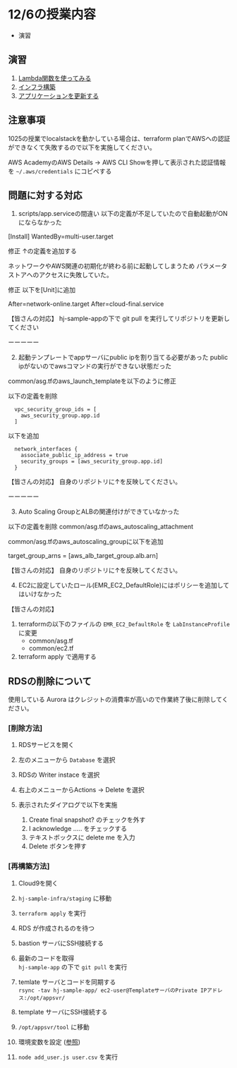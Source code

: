 # 12/6の授業内容
* 演習

## 演習
1. [Lambda関数を使ってみる](../Lambda関数を使ってみる/README.md)
2. [インフラ構築](https://github.com/cupperservice/hj-sample-infra)
3. [アプリケーションを更新する](../アプリケーションを更新する/README.md)

## 注意事項
1025の授業でlocalstackを動かしている場合は、terraform planでAWSへの認証ができなくて失敗するので以下を実施してください。

AWS AcademyのAWS Details -> AWS CLI Showを押して表示された認証情報を `~/.aws/credentials` にコピペする

## 問題に対する対応
1. scripts/app.serviceの間違い
以下の定義が不足していたので自動起動がONにならなかった

[Install]
WantedBy=multi-user.target

修正
↑の定義を追加する

ネットワークやAWS関連の初期化が終わる前に起動してしまうため
パラメータストアへのアクセスに失敗していた。

修正
以下を[Unit]に追加

After=network-online.target
After=cloud-final.service

【皆さんの対応】
hj-sample-appの下で git pull を実行してリポジトリを更新してください

ーーーーー

2. 起動テンプレートでappサーバにpublic ipを割り当てる必要があった
public ipがないのでawsコマンドの実行ができない状態だった

common/asg.tfのaws_launch_templateを以下のように修正

以下の定義を削除
```
  vpc_security_group_ids = [
    aws_security_group.app.id
  ]
```

以下を追加
```
  network_interfaces {
    associate_public_ip_address = true
    security_groups = [aws_security_group.app.id]
  }
```

【皆さんの対応】
自身のリポジトリに↑を反映してください。

ーーーーー

3. Auto Scaling GroupとALBの関連付けができていなかった

以下の定義を削除
common/asg.tfのaws_autoscaling_attachment

common/asg.tfのaws_autoscaling_groupに以下を追加

  target_group_arns         = [aws_alb_target_group.alb.arn]


【皆さんの対応】
自身のリポジトリに↑を反映してください。

4. EC2に設定していたロール(EMR_EC2_DefaultRole)にはポリシーを追加してはいけなかった

【皆さんの対応】
1. terraformの以下のファイルの `EMR_EC2_DefaultRole` を `LabInstanceProfile` に変更
    * common/asg.tf
    * common/ec2.tf
2. terraform apply で適用する

## RDSの削除について
使用している Aurora はクレジットの消費率が高いので作業終了後に削除してください。

### [削除方法]
1. RDSサービスを開く

2. 左のメニューから `Database` を選択

3. RDSの Writer instace を選択

4. 右上のメニューからActions -> Delete を選択

5. 表示されたダイアログで以下を実施

    1. Create final snapshot? のチェックを外す
    2. I acknowledge ..... をチェックする
    3. テキストボックスに delete me を入力
    4. Delete ボタンを押す

### [再構築方法]
1. Cloud9を開く

2. `hj-sample-infra/staging` に移動

3. `terraform apply` を実行

4. RDS が作成されるのを待つ

5. bastion サーバにSSH接続する

6. 最新のコードを取得  
`hj-sample-app` の下で `git pull` を実行

7. temlate サーバとコードを同期する  
`rsync -tav hj-sample-app/ ec2-user@TemplateサーバのPrivate IPアドレス:/opt/appsvr/`

8. template サーバにSSH接続する

9. `/opt/appsvr/tool` に移動

10. 環境変数を設定 ([参照](https://github.com/cupperservice/hj-sample-infra#template%E3%82%B5%E3%83%BC%E3%83%90%E3%81%AE%E6%A7%8B%E7%AF%89))

11. `node add_user.js user.csv` を実行
